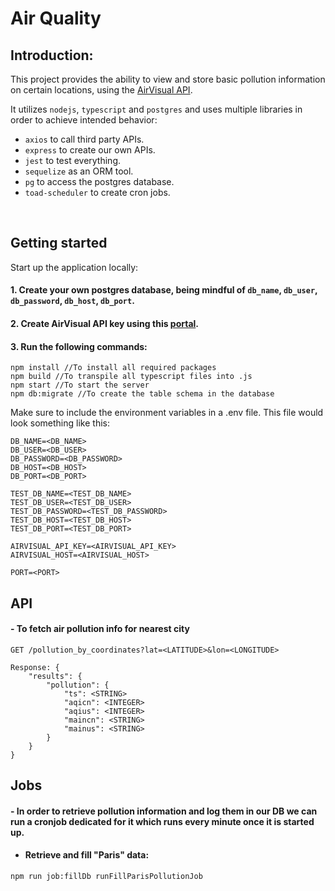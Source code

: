 # Air Quality

## Introduction:
This project provides the ability to view and store basic pollution information on certain locations, using the [AirVisual API](https://api-docs.iqair.com/).

It utilizes `nodejs`, `typescript` and `postgres` and uses multiple libraries in order to achieve intended behavior:
- `axios` to call third party APIs.
- `express` to create our own APIs.
- `jest` to test everything.
- `sequelize` as an ORM tool.
- `pg` to access the postgres database.
- `toad-scheduler` to create cron jobs.

<br>

## Getting started
Start up the application locally:
<br>
#### 1. Create your own postgres database, being mindful of `db_name`, `db_user`, `db_password`, `db_host`, `db_port`.
#### 2. Create AirVisual API key using this [portal](https://dashboard.iqair.com/).
#### 3. Run the following commands:
```
npm install //To install all required packages
npm build //To transpile all typescript files into .js
npm start //To start the server
npm db:migrate //To create the table schema in the database
```

Make sure to include the environment variables in a .env file. This file would look something like this:

```
DB_NAME=<DB_NAME>
DB_USER=<DB_USER>
DB_PASSWORD=<DB_PASSWORD>
DB_HOST=<DB_HOST>
DB_PORT=<DB_PORT>

TEST_DB_NAME=<TEST_DB_NAME>
TEST_DB_USER=<TEST_DB_USER>
TEST_DB_PASSWORD=<TEST_DB_PASSWORD>
TEST_DB_HOST=<TEST_DB_HOST>
TEST_DB_PORT=<TEST_DB_PORT>

AIRVISUAL_API_KEY=<AIRVISUAL_API_KEY>
AIRVISUAL_HOST=<AIRVISUAL_HOST>

PORT=<PORT>
```

## API
#### - To fetch air pollution info for nearest city
```
GET /pollution_by_coordinates?lat=<LATITUDE>&lon=<LONGITUDE>

Response: {
    "results": {
        "pollution": {
            "ts": <STRING>
            "aqicn": <INTEGER>
            "aqius": <INTEGER>
            "maincn": <STRING>
            "mainus": <STRING>
        }
    }
}
```

## Jobs
#### - In order to retrieve pollution information and log them in our DB we can run a cronjob dedicated for it which runs every minute once it is started up.
- #### Retrieve and fill "Paris" data:
```
npm run job:fillDb runFillParisPollutionJob
```
